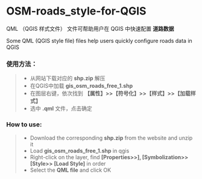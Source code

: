 # OSM-roads_style-for-QGIS
QML （QGIS 样式文件） 文件可帮助用户在 QGIS 中快速配置 **道路数据**

Some QML (QGIS style file) files help users quickly configure roads data in QGIS

### 使用方法：


> - 从网站下载对应的 **shp.zip** 解压<br>
> - 在QGIS中加载 **gis_osm_roads_free_1.shp**  <br>
> - 在图层右键，依次找到 **【属性】>>【符号化】>>【样式】>>【加载样式】** <br>
> - 选中 **.qml** 文件，点击确定<br>

### How to use:
> - Download the corresponding **shp.zip** from the website and unzip it <br>
> - Load **gis_osm_roads_free_1.shp** in qgis <br>
> - Right-click on the layer, find **[Properties>>], [Symbolization>> [Style>> [Load Style]** in order <br>
> - Select the **QML file** and click OK
